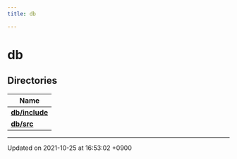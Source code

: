 ```yaml
---
title: db

---
```


# db



## Directories

| Name           |
| -------------- |
| **[db/include](/Files/dir_bbe96734317c80bcbdb5bcabe6c76e5b#dir-db/include)**  |
| **[db/src](/Files/dir_ace9ca61355a499a01a7d4b1c073fc3f#dir-db/src)**  |






-------------------------------

Updated on 2021-10-25 at 16:53:02 +0900
